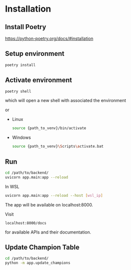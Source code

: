# Installation
## Install Poetry
https://python-poetry.org/docs/#installation

## Setup environment
```bash
poetry install
```

## Activate environment
```bash
poetry shell
```
which will open a new shell with associated the environment

or
- Linux
    ```bash
    source {path_to_venv}/bin/activate
    ```
 - Windows
    ```bash
    source {path_to_venv}\Scripts\activate.bat
    ```

## Run
```bash
cd /path/to/backend/
uvicorn app.main:app --reload
```
In WSL
```bash
uvicorn app.main:app --reload --host [wsl_ip]
```

The app will be available on localhost:8000.

Visit
```
localhost:8000/docs
```
for available APIs and their documentation.

## Update Champion Table
```bash
cd /path/to/backend/
python -m app.update_champions
```